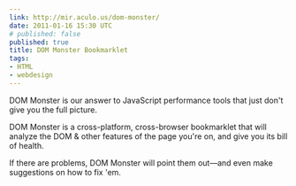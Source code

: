 ```yaml
---
link: http://mir.aculo.us/dom-monster/
date: 2011-01-16 15:30 UTC
# published: false
published: true
title: DOM Monster Bookmarklet
tags:
- HTML
- webdesign
---
```


DOM Monster is our answer to JavaScript performance tools that just don't give you the full picture.

DOM Monster is a cross-platform, cross-browser bookmarklet that will analyze the DOM & other features of the page you're on, and give you its bill of health.

If there are problems, DOM Monster will point them out—and even make suggestions on how to fix 'em.
